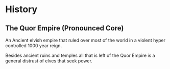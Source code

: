 # History

## The Quor Empire (Pronounced Core)

An Ancient elvish empire that ruled over most of the world in a violent hyper controlled 1000 year reign.

Besides ancient ruins and temples all that is left of the Quor Empire is a general distrust of elves that seek power. 